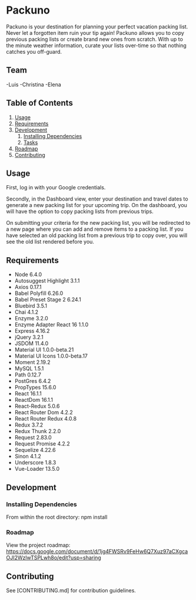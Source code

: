 # Packuno

Packuno is your destination for planning your perfect vacation packing list. Never let a forgotten item ruin your tip again! Packuno allows you to copy previous packing lists or create brand new ones from scratch. With up to the minute weather information, curate your lists over-time so that nothing catches you off-guard.

## Team

  -Luis 
  -Christina
  -Elena

## Table of Contents

1. [Usage](#Usage)
1. [Requirements](#requirements)
1. [Development](#development)
    1. [Installing Dependencies](#installing-dependencies)
    1. [Tasks](#tasks)
1. [Roadmap](#roadmap)
1. [Contributing](#contributing)

## Usage

First, log in with your Google credentials.

Secondly, in the Dashboard view, enter your destination and travel dates to generate a new packing list for your upcoming trip. On the dashboard, you will have the option to copy packing lists from previous trips.

On submitting your criteria for the new packing list, you will be redirected to a new page where you can add and remove items to a packing list. If you have selected an old packing list from a previous trip to copy over, you will see the old list rendered before you. 

## Requirements

- Node 6.4.0
- Autosuggest Highlight 3.1.1
- Axios 0.17.1
- Babel Polyfill 6.26.0
- Babel Preset Stage 2 6.24.1
- Bluebird 3.5.1
- Chai 4.1.2
- Enzyme 3.2.0
- Enzyme Adapter React 16 1.1.0
- Express 4.16.2
- jQuery 3.2.1
- JSDOM 11.4.0
- Material UI 1.0.0-beta.21
- Material UI Icons 1.0.0-beta.17
- Moment 2.19.2
- MySQL 1.5.1
- Path 0.12.7
- PostGres 6.4.2
- PropTypes 15.6.0
- React 16.1.1
- ReactDom 16.1.1
- React-Redux 5.0.6
- React Router Dom 4.2.2
- React Router Redux 4.0.8
- Redux 3.7.2
- Redux Thunk 2.2.0
- Request 2.83.0
- Request Promise 4.2.2
- Sequelize 4.22.6
- Sinon 4.1.2
- Underscore 1.8.3
- Vue-Loader 13.5.0

## Development

### Installing Dependencies

From within the root directory: npm install

### Roadmap

View the project roadmap: https://docs.google.com/document/d/1jg4FWSRv9FeHw6Q7Xuz97aCXgcaOJI2WzlwTSPLwh8o/edit?usp=sharing

## Contributing

See [CONTRIBUTING.md] for contribution guidelines.
